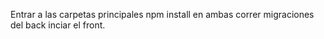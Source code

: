 Entrar a las carpetas principales 
npm install en ambas
correr migraciones del back 
inciar el front.
